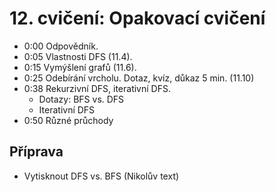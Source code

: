 # 12. cvičení: Opakovací cvičení

* 0:00 Odpovědník.
* 0:05 Vlastnosti DFS (11.4).
* 0:15 Vymýšlení grafů (11.6).
* 0:25 Odebírání vrcholu. Dotaz, kvíz, důkaz 5 min. (11.10)
* 0:38 Rekurzivní DFS, iterativní DFS.
    - Dotazy: BFS vs. DFS
    - Iterativní DFS
* 0:50 Různé průchody

## Příprava

* Vytisknout DFS vs. BFS (Nikolův text)
